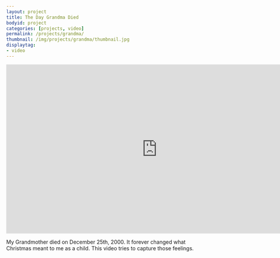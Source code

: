 ```yaml
---
layout: project
title: The Day Grandma Died
bodyid: project
categories: [projects, video]
permalink: /projects/grandma/
thumbnail: /img/projects/grandma/thumbnail.jpg
displaytag:
- video
---
```


<iframe class="vimeo" id="vid_1" src="http://player.vimeo.com/video/15467946?api=1&amp;player_id=vid_1&amp;title=0&amp;byline=0&amp;portrait=0" width="805" height="453" frameborder="0" webkitAllowFullScreen mozallowfullscreen allowFullScreen></iframe>

My Grandmother died on December 25th, 2000. It forever changed what
Christmas meant to me as a child. This video tries to capture those
feelings.
